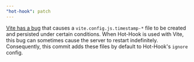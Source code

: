 ```yaml
---
"hot-hook": patch
---
```


[Vite has a bug](https://github.com/vitejs/vite/issues/13267) that causes a `vite.config.js.timestamp-*` file to be created and persisted under certain conditions. When Hot-Hook is used with Vite, this bug can sometimes cause the server to restart indefinitely. Consequently, this commit adds these files by default to Hot-Hook's `ignore` config.
